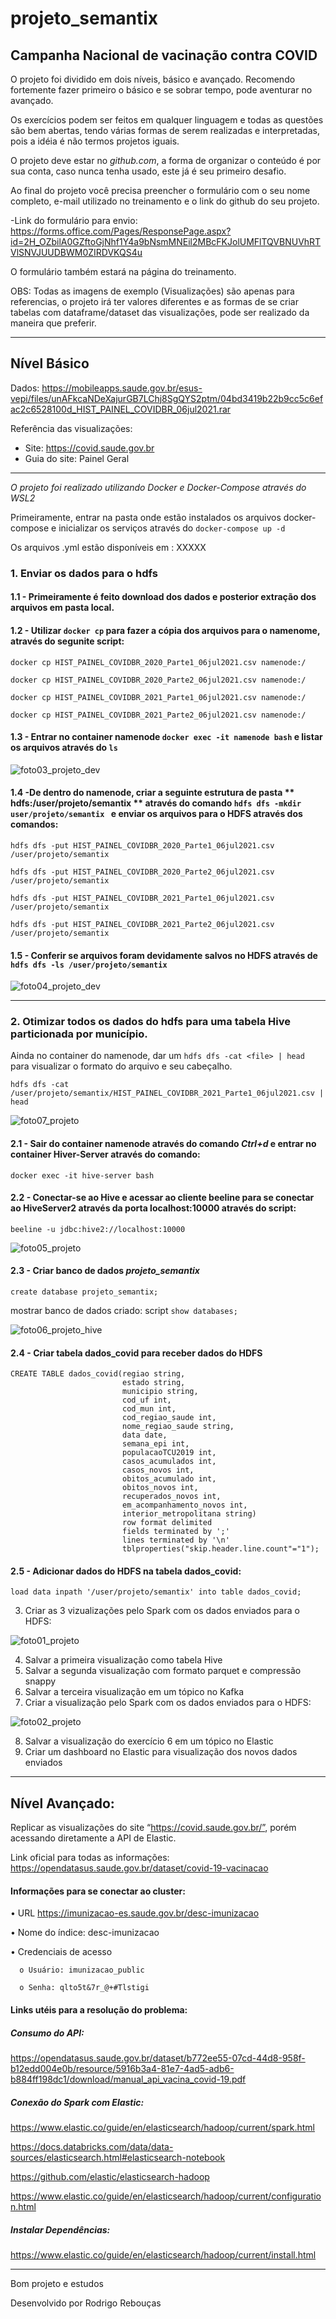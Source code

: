 # projeto_semantix
## Campanha Nacional de vacinação contra COVID

O projeto foi dividido em dois níveis, básico e avançado. Recomendo fortemente fazer primeiro o básico e se sobrar tempo, pode aventurar no avançado.

Os exercícios podem ser feitos em qualquer linguagem e todas as questões são bem abertas, tendo várias formas de serem realizadas e interpretadas, pois a idéia é não termos projetos iguais.

O projeto deve estar no *github.com*, a forma de organizar o conteúdo é por sua conta, caso nunca tenha usado, este já é seu primeiro desafio.

Ao final do projeto você precisa preencher o formulário com o seu nome completo, e-mail utilizado no treinamento e o link do github do seu projeto.

-Link do formulário para envio: https://forms.office.com/Pages/ResponsePage.aspx?id=2H_OZbilA0GZftoGjNhf1Y4a9bNsmMNEil2MBcFKJolUMFlTQVBNUVhRTVlSNVJUUDBWM0ZIRDVKQS4u

O formulário também estará na página do treinamento.

OBS: Todas as imagens de exemplo (Visualizações) são apenas para referencias, o projeto irá ter valores diferentes e as formas de se criar tabelas com dataframe/dataset das visualizações, pode ser realizado da maneira que preferir.

---
## Nível Básico

Dados:  https://mobileapps.saude.gov.br/esus-vepi/files/unAFkcaNDeXajurGB7LChj8SgQYS2ptm/04bd3419b22b9cc5c6efac2c6528100d_HIST_PAINEL_COVIDBR_06jul2021.rar

Referência das visualizações:
  - Site: https://covid.saude.gov.br
  - Guia do site: Painel Geral

---

*O projeto foi realizado utilizando Docker e Docker-Compose através do WSL2*

Primeiramente, entrar na pasta onde estão instalados os arquivos docker-compose e inicializar os serviços através do ```docker-compose up -d```

Os arquivos .yml estão disponíveis em : XXXXX

### 1. Enviar os dados para o hdfs

#### 1.1 - Primeiramente é feito download dos dados e posterior extração dos arquivos em pasta local.
   
#### 1.2 - Utilizar ```docker cp``` para fazer a cópia dos arquivos para o namenome, através do segunite script:
   
   ```
   docker cp HIST_PAINEL_COVIDBR_2020_Parte1_06jul2021.csv namenode:/
   ```
   ```
   docker cp HIST_PAINEL_COVIDBR_2020_Parte2_06jul2021.csv namenode:/
   ```
   ```
   docker cp HIST_PAINEL_COVIDBR_2021_Parte1_06jul2021.csv namenode:/
   ```
   ```
   docker cp HIST_PAINEL_COVIDBR_2021_Parte2_06jul2021.csv namenode:/
   ```
   
#### 1.3 - Entrar no container namenode ```docker exec -it namenode bash``` e listar os arquivos através do ```ls```

![foto03_projeto_dev](https://user-images.githubusercontent.com/62483710/125337812-ceef0c80-e325-11eb-9aea-ef1feb4877b4.PNG)

#### 1.4 -De dentro do namenode, criar a seguinte estrutura de pasta ** hdfs:/user/projeto/semantix ** através do comando ```hdfs dfs -mkdir user/projeto/semantix ``` e enviar os arquivos para o HDFS através dos comandos:
   
   ```
   hdfs dfs -put HIST_PAINEL_COVIDBR_2020_Parte1_06jul2021.csv /user/projeto/semantix
   ```
   ```
   hdfs dfs -put HIST_PAINEL_COVIDBR_2020_Parte2_06jul2021.csv /user/projeto/semantix
   ```
   ```
   hdfs dfs -put HIST_PAINEL_COVIDBR_2021_Parte1_06jul2021.csv /user/projeto/semantix
   ```
   ```
   hdfs dfs -put HIST_PAINEL_COVIDBR_2021_Parte2_06jul2021.csv /user/projeto/semantix
   ```
   
#### 1.5 - Conferir se arquivos foram devidamente salvos no HDFS através de ``` hdfs dfs -ls /user/projeto/semantix```
   
   ![foto04_projeto_dev](https://user-images.githubusercontent.com/62483710/125338881-1e820800-e327-11eb-9d54-ade20e33fa21.PNG)

---       
### 2. Otimizar todos os dados do hdfs para uma tabela Hive particionada por município.

Ainda no container do namenode, dar um ```hdfs dfs -cat <file> | head ``` para visualizar o formato do arquivo e seu cabeçalho.

```
hdfs dfs -cat /user/projeto/semantix/HIST_PAINEL_COVIDBR_2021_Parte1_06jul2021.csv | head
```

![foto07_projeto](https://user-images.githubusercontent.com/62483710/125356531-b6d6b780-e33c-11eb-8bfd-50af6c0c6954.PNG)


#### 2.1 - Sair do container namenode através do comando *Ctrl+d* e entrar no container Hiver-Server através do comando:

```
docker exec -it hive-server bash
```

#### 2.2 - Conectar-se ao Hive e acessar ao cliente beeline para se conectar ao HiveServer2 através da porta localhost:10000 através do script:

```
beeline -u jdbc:hive2://localhost:10000
```

![foto05_projeto](https://user-images.githubusercontent.com/62483710/125340327-bb917080-e328-11eb-9aa9-26a9b4864d26.PNG)

#### 2.3 - Criar banco de dados *projeto_semantix*

```
create database projeto_semantix;
```

mostrar banco de dados criado: script ```show databases;```

![foto06_projeto_hive](https://user-images.githubusercontent.com/62483710/125344000-204eca00-e32d-11eb-99f4-fd51e799e650.PNG)

#### 2.4 - Criar tabela dados_covid para receber dados do HDFS

```
CREATE TABLE dados_covid(regiao string,
                         estado string,
                         municipio string,
                         cod_uf int,
                         cod_mun int,
                         cod_regiao_saude int,
                         nome_regiao_saude string,
                         data date,
                         semana_epi int,
                         populacaoTCU2019 int,
                         casos_acumulados int,
                         casos_novos int,
                         obitos_acumulado int,
                         obitos_novos int,
                         recuperados_novos int,
                         em_acompanhamento_novos int,
                         interior_metropolitana string)
                         row format delimited
                         fields terminated by ';'
                         lines terminated by '\n'
                         tblproperties("skip.header.line.count"="1");
```

#### 2.5 - Adicionar dados do HDFS na tabela dados_covid:

```
load data inpath '/user/projeto/semantix' into table dados_covid;
```

3. Criar as 3 vizualizações pelo Spark com os dados enviados para o HDFS:

![foto01_projeto](https://user-images.githubusercontent.com/62483710/125175523-287afe00-e1a3-11eb-8aea-4c59b9d79272.PNG)

4. Salvar a primeira visualização como tabela Hive
5. Salvar a segunda visualização com formato parquet e compressão snappy
6. Salvar a terceira visualização em um tópico no Kafka
7. Criar a visualização pelo Spark com os dados enviados para o HDFS:

![foto02_projeto](https://user-images.githubusercontent.com/62483710/125175529-36308380-e1a3-11eb-9306-aafa753b9b54.PNG)

8. Salvar a visualização do exercício 6 em um tópico no Elastic
9. Criar um dashboard no Elastic para visualização dos novos dados enviados

---

## Nível Avançado:

Replicar as visualizações do site “https://covid.saude.gov.br/”, porém acessando diretamente a API de Elastic.

Link oficial para todas as informações: https://opendatasus.saude.gov.br/dataset/covid-19-vacinacao

#### Informações para se conectar ao cluster:

  • URL https://imunizacao-es.saude.gov.br/desc-imunizacao 
  
  • Nome do índice: desc-imunizacao 
  
  • Credenciais de acesso 
  
      o Usuário: imunizacao_public 
      
      o Senha: qlto5t&7r_@+#Tlstigi 

#### Links utéis para a resolução do problema:

##### Consumo do API:
  
https://opendatasus.saude.gov.br/dataset/b772ee55-07cd-44d8-958f-b12edd004e0b/resource/5916b3a4-81e7-4ad5-adb6-b884ff198dc1/download/manual_api_vacina_covid-19.pdf

##### Conexão do Spark com Elastic:
  
https://www.elastic.co/guide/en/elasticsearch/hadoop/current/spark.html

https://docs.databricks.com/data/data-sources/elasticsearch.html#elasticsearch-notebook

https://github.com/elastic/elasticsearch-hadoop

https://www.elastic.co/guide/en/elasticsearch/hadoop/current/configuration.html

##### Instalar Dependências:
  
https://www.elastic.co/guide/en/elasticsearch/hadoop/current/install.html

---
Bom projeto e estudos

Desenvolvido por Rodrigo Rebouças
